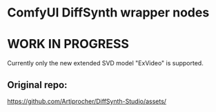 # ComfyUI DiffSynth wrapper nodes

# WORK IN PROGRESS

Currently only the new extended SVD model "ExVideo" is supported. 


## Original repo:
https://github.com/Artiprocher/DiffSynth-Studio/assets/
